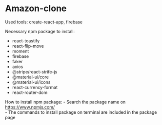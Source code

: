 # Amazon-clone

Used tools: create-react-app, firebase

Necessary npm package to install: 
  - react-toastify
  - react-flip-move
  - moment
  - firebase
  - faker
  - axios
  - @stripe/react-strife-js
  - @material-ui/core
  - @material-ui/icons
  - react-currency-format
  - react-router-dom
  
 How to install npm package: - Search the package name on https://www.npmjs.com/  
                             - The commands to install package on terminal are included in the package page
